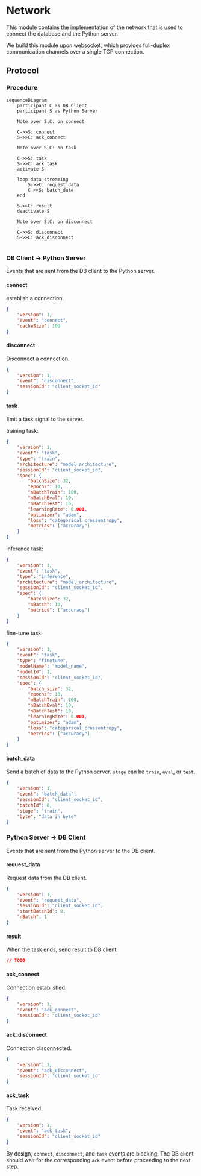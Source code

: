 # Network

This module contains the implementation of the network that is used to connect the database and the Python server.

We build this module upon websocket, which provides full-duplex communication channels over a single TCP connection.

## Protocol

### Procedure

```mermaid
sequenceDiagram
    participant C as DB Client
    participant S as Python Server

    Note over S,C: on connect

    C->>S: connect
    S->>C: ack_connect

    Note over S,C: on task

    C->>S: task
    S->>C: ack_task
    activate S
    
    loop data streaming
        S->>C: request_data
        C->>S: batch_data
    end

    S->>C: result
    deactivate S

    Note over S,C: on disconnect

    C->>S: disconnect
    S->>C: ack_disconnect


```

### DB Client -> Python Server

Events that are sent from the DB client to the Python server.

#### connect

establish a connection.

```json
{
    "version": 1,
    "event": "connect",
    "cacheSize": 100
}
```

#### disconnect

Disconnect a connection.

```json
{
    "version": 1,
    "event": "disconnect",
    "sessionId": "client_socket_id"
}
```

#### task

Emit a task signal to the server.

training task:

```json
{
    "version": 1,
    "event": "task",
    "type": "train",
    "architecture": "model_architecture",
    "sessionId": "client_socket_id",
    "spec": {
        "batchSize": 32,
        "epochs": 10,
        "nBatchTrain": 100,
        "nBatchEval": 10,
        "nBatchTest": 10,
        "learningRate": 0.001,
        "optimizer": "adam",
        "loss": "categorical_crossentropy",
        "metrics": ["accuracy"]
    }
}
```

inference task:

```json
{
    "version": 1,
    "event": "task",
    "type": "inference",
    "architecture": "model_architecture",
    "sessionId": "client_socket_id",
    "spec": {
        "batchSize": 32,
        "nBatch": 10,
        "metrics": ["accuracy"]
    }
}
```

fine-tune task:

```json
{
    "version": 1,
    "event": "task",
    "type": "finetune",
    "modelName": "model_name",
    "modelId": 1,
    "sessionId": "client_socket_id",
    "spec": {
        "batch_size": 32,
        "epochs": 10,
        "nBatchTrain": 100,
        "nBatchEval": 10,
        "nBatchTest": 10,
        "learningRate": 0.001,
        "optimizer": "adam",
        "loss": "categorical_crossentropy",
        "metrics": ["accuracy"]
    }
}
```

#### batch_data

Send a batch of data to the Python server. `stage` can be `train`, `eval`, or `test`.

  ```json
  {
      "version": 1,
      "event": "batch_data",
      "sessionId": "client_socket_id",
      "batchId": 0,
      "stage": "train",
      "byte": "data in byte"
  }
  ```

### Python Server -> DB Client

Events that are sent from the Python server to the DB client.

#### request_data

Request data from the DB client.

```json
{
    "version": 1,
    "event": "request_data",
    "sessionId": "client_socket_id",
    "startBatchId": 0,
    "nBatch": 1
}
```

#### result

When the task ends, send result to DB client.

```json
// TODO
```

#### ack_connect

Connection established.

```json
{
    "version": 1,
    "event": "ack_connect",
    "sessionId": "client_socket_id"
}
```

#### ack_disconnect

Connection disconnected.

```json
{
    "version": 1,
    "event": "ack_disconnect",
    "sessionId": "client_socket_id"
}
```

#### ack_task

Task received.

```json
{
    "version": 1,
    "event": "ack_task",
    "sessionId": "client_socket_id"
}
```

By design, `connect`, `disconnect`, and `task` events are blocking. The DB client should wait for the corresponding `ack` event before proceeding to the next step.
